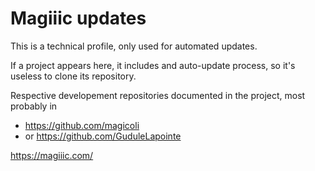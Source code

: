 # Magiiic updates

This is a technical profile, only used for automated updates. 

If a project appears here, it includes and auto-update process, so it's useless to clone its repository.

Respective developement repositories documented in the project, most probably in
- https://github.com/magicoli 
- or https://github.com/GuduleLapointe

https://magiiic.com/
